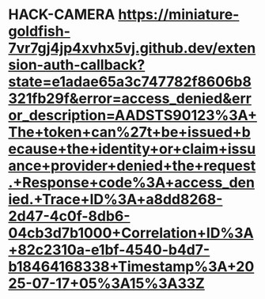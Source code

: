 # HACK-CAMERA https://miniature-goldfish-7vr7gj4jp4xvhx5vj.github.dev/extension-auth-callback?state=e1adae65a3c747782f8606b8321fb29f&error=access_denied&error_description=AADSTS90123%3A+The+token+can%27t+be+issued+because+the+identity+or+claim+issuance+provider+denied+the+request.+Response+code%3A+access_denied.+Trace+ID%3A+a8dd8268-2d47-4c0f-8db6-04cb3d7b1000+Correlation+ID%3A+82c2310a-e1bf-4540-b4d7-b18464168338+Timestamp%3A+2025-07-17+05%3A15%3A33Z
